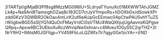 $START$pl/glMjaBI3Pf8sg8MzzMG096lU+5LdryaTYunuXc01MXWWTAhJGMZLk4p+Na9Anl8TamsighOZaq8c183CD7ctJyVYmpvRs+hDOXbGs/dSowkXPrzddGKzV3QWBiR2OkOax4ntLirK2uf6eAUpGcEEmwc0ApCtwPAU5vhYTuZSrWiigbwBGD5sSIjYQ1dQuOcFMayVrdCi0zI/TMJ4WaQXhjujUgAavnsKQPgseQRpq+Apxw6BC3UEboXuRczWtvlpNw0xhrar+c4Mveu1O0yS5C2qrTHZ+2INrY9H2+RAtsM0JGFIlgp+YV459FbLoLQZl6fx7lr7qgy0Ge1zcYA==$END$